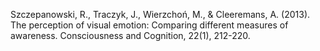 ﻿---
layout: post
date:   2013-01-02 09:00:00
pdf: 
link: http://www.sciencedirect.com/science/article/pii/S1053810012002371?via%3Dihub
categories: article
---

Szczepanowski, R., Traczyk, J., Wierzchoń, M., & Cleeremans, A. (2013). The perception of visual emotion: Comparing different measures of awareness. Consciousness and Cognition, 22(1), 212-220.